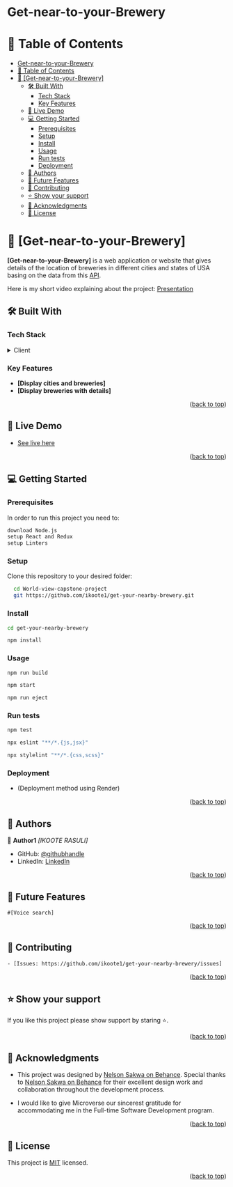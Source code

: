 # Get-near-to-your-Brewery
<a name="readme-top"></a>

<!-- TABLE OF CONTENTS -->

# 📗 Table of Contents

- [Get-near-to-your-Brewery](#get-near-to-your-brewery)
- [📗 Table of Contents](#-table-of-contents)
- [📖 \[Get-near-to-your-Brewery\] ](#-get-near-to-your-brewery-)
  - [🛠 Built With ](#-built-with-)
    - [Tech Stack ](#tech-stack-)
    - [Key Features ](#key-features-)
  - [🚀 Live Demo ](#-live-demo-)
  - [💻 Getting Started ](#-getting-started-)
    - [Prerequisites](#prerequisites)
    - [Setup](#setup)
    - [Install](#install)
    - [Usage](#usage)
    - [Run tests](#run-tests)
    - [Deployment](#deployment)
  - [👥 Authors ](#-authors-)
  - [🔭 Future Features ](#-future-features-)
  - [🤝 Contributing ](#-contributing-)
  - [⭐️ Show your support ](#️-show-your-support-)
  - [🙏 Acknowledgments ](#-acknowledgments-)
  - [📝 License ](#-license-)

<!-- PROJECT DESCRIPTION -->

# 📖 [Get-near-to-your-Brewery] <a name="about-project"></a>

**[Get-near-to-your-Brewery]** is a web application or website that gives details of the location of breweries in different cities and states of USA basing on the data from this [API](https://api.openbrewerydb.org/v1/breweries).

Here is my short video explaining about the project: [Presentation](https://www.loom.com/share/1c7e9330d1d14ca995a7ff32efc65abe)

## 🛠 Built With <a name="built-with"></a>

### Tech Stack <a name="tech-stack"></a>

<details>
  <summary>Client</summary>
  <ul>
    <li><a href="https://html.com/">HTML</a></li>
    <li><a href="https://www.w3.org/Style/CSS/">CSS</a></li>
    <li><a href="https://www.javascript.com/">JavaScript</a></li>
    <li><a href="https://react.dev/">React</a></li>
    <li><a href="https://redux.js.org/">Redux</a></li>
  </ul>
</details>

<!-- Features -->

### Key Features <a name="key-features"></a>

- **[Display cities and breweries]**
- **[Display breweries with details]**

<p align="right">(<a href="#readme-top">back to top</a>)</p>

<!-- LIVE DEMO -->

## 🚀 Live Demo <a name="live-demo"></a>

- [See live here](https://ikoote1.github.io/get-your-nearby-brewery/)

<p align="right">(<a href="#readme-top">back to top</a>)</p>

<!-- GETTING STARTED -->

## 💻 Getting Started <a name="getting-started"></a>

### Prerequisites

In order to run this project you need to:

```sh
download Node.js
setup React and Redux
setup Linters
```

### Setup

Clone this repository to your desired folder:

```sh
  cd World-view-capstone-project
  git https://github.com/ikoote1/get-your-nearby-brewery.git
```
### Install
 
 ```sh
 cd get-your-nearby-brewery
 ```
 ```sh
 npm install
 ```

### Usage

```sh
npm run build
```
```sh
npm start
```
```sh
npm run eject
```

### Run tests

```sh
npm test
```

```sh
npx eslint "**/*.{js,jsx}"
```
```sh
npx stylelint "**/*.{css,scss}"
```

### Deployment

- (Deployment method using Render)

<p align="right">(<a href="#readme-top">back to top</a>)</p>

<!-- AUTHORS -->

## 👥 Authors <a name="authors"></a>

👤 **Author1**
 *[IKOOTE RASULI]*
 
- GitHub: [@githubhandle](https://github.com/ikoote1/)
- LinkedIn: [LinkedIn](https://www.linkedin.com/in/ikooterasuli)

<p align="right">(<a href="#readme-top">back to top</a>)</p>

<!-- FUTURE FEATURES -->

## 🔭 Future Features <a name="future-features"></a>
    #[Voice search]

<p align="right">(<a href="#readme-top">back to top</a>)</p>

<!-- CONTRIBUTING -->

## 🤝 Contributing <a name="contributing"></a>

    - [Issues: https://github.com/ikoote1/get-your-nearby-brewery/issues]
    
<p align="right">(<a href="#readme-top">back to top</a>)</p>

<!-- SUPPORT -->

## ⭐️ Show your support <a name="support"></a>

If you like this project please show support by staring ⭐️.

<p align="right">(<a href="#readme-top">back to top</a>)</p>

<!-- ACKNOWLEDGEMENTS -->

## 🙏 Acknowledgments <a name="acknowledgements"></a>

* This project was designed by [Nelson Sakwa on Behance](https://www.behance.net/sakwadesignstudio).
 Special thanks to [Nelson Sakwa on Behance](https://www.behance.net/sakwadesignstudio) for their excellent design work and collaboration throughout the development process.

* I would like to give Microverse our sincerest gratitude for accommodating me in the Full-time Software Development program.

<p align="right">(<a href="#readme-top">back to top</a>)</p>

<!-- LICENSE -->

## 📝 License <a name="license"></a>

This project is [MIT](./LICENSE) licensed.

<p align="right">(<a href="#readme-top">back to top</a>)</p>
